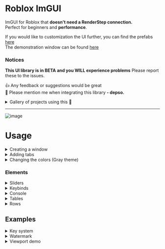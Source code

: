 # Roblox ImGUI
ImGUI for Roblox that **doesn't need a RenderStep connection.** \
Perfect for beginners and **performance**.

If you would like to customization the UI further, you can find the prefabs [here](https://create.roblox.com/store/asset/18364667141/Depso-ImGui) \
The demonstration window can be found [here](/Demo%20window.lua)

### Notices
**This UI library is in BETA and you WILL experience problems**
Please report these to the issues.

👍 Any feedback or suggestions would be great \
🔨 Please mention me when integrating this library **- depso.**

<details>
<summary>Gallery of projects using this 📜</summary>
<table>
	<tr>
		<td width="600">
			<h2>Roblox Therapy script</h2>
			https://www.youtube.com/watch?v=bNSkFvNlAK0
		</td>
		<td width="600">
			<img width="316" src="https://github.com/user-attachments/assets/cfffdbd2-6ba1-48f1-9b73-5b2d78878268">
		</td>
	</tr>
</table>
</details>

<hr>

![image](https://github.com/user-attachments/assets/c050f9ba-f090-4738-90b7-b791b94133ec)


# Usage
<details>
<summary>Creating a window</summary>

Size and Position are both properties of the GUI object. 
Title is not and therefore any addional properities to the class will \
be applied to the properities. For example declaring `BackgroundTransparency` \
in the config of the Window or any element will be passed to the properities.

```lua
local ImGui = require(game.ReplicatedStorage.ImGui)

local Window = ImGui:CreateWindow({
	Title = "Window",
	Size = UDim2.fromOffset(350, 300), --// Roblox property 
	Position = UDim2.new(0.5, 0, 0, 70), --// Roblox property 
})
```
![image](https://github.com/user-attachments/assets/18cedbb1-70e8-4c3a-b258-97434030d6f4)
</details>

<details>
<summary>Adding tabs</summary>
  
`Visible` is a default Roblox property and therefore declares if the tab is shown.
Addionally, you can show a tab by using `Window:ShowTab(ExampleTab)`
  
```lua
local ExampleTab = Window:CreateTab({
	Name = "Example",
	Visible = true 
})
ExampleTab:Label({
	Text = "Hello world!"
})

local ExampleTab2 = Window:CreateTab({
	Name = "Example 2"
})
ExampleTab2:Label({
	Text = "Hello world!"
})
```

![image](https://github.com/user-attachments/assets/2511f58d-c0b6-4515-9d43-7de84bb691af)

</details>

<details>
<summary>Changing the colors (Gray theme)</summary>

```lua
local Window = ImGui:CreateWindow({
	Title = "Window",
	Size = UDim2.fromOffset(350, 300),
	Position = UDim2.new(0.5, 0, 0, 70),
	
	--// Styles
	NoGradientAll = true,
	Colors = {
		Window = {
			BackgroundColor3 = Color3.fromRGB(40, 40, 40),
			BackgroundTransparency = 0.1,
			ResizeGrip = {
				TextColor3 = Color3.fromRGB(80, 80, 80)
			},
			
			TitleBar = {
				BackgroundColor3 = Color3.fromRGB(25, 25, 25),
				[{
					Recursive = true,
					Name = "ToggleButton"
				}] = {
					BackgroundColor3 = Color3.fromRGB(80, 80, 80)
				}
			},
			ToolBar = {
				TabButton = {
					BackgroundColor3 = Color3.fromRGB(80, 80, 80)
				}
			},
		},
		CheckBox = {
			Tickbox = {
				BackgroundColor3 = Color3.fromRGB(20, 20, 20),
				Tick = {
					ImageColor3 = Color3.fromRGB(255, 255, 255)
				}
			}
		},
		Slider = {
			Grab = {
				BackgroundColor3 = Color3.fromRGB(60, 60, 60)
			},
			BackgroundColor3 = Color3.fromRGB(20, 20, 20)
		},
		CollapsingHeader = {
			TitleBar = {
				BackgroundColor3 = Color3.fromRGB(20, 20, 20)
			}
		}
	}
})


local ExampleTab = Window:CreateTab({
	Name = "Example",
	Visible = true
})
ExampleTab:Label({
	Text = "Hello world!"
})

local ExampleTab2 = Window:CreateTab({
	Name = "Example 2"
})
ExampleTab2:Label({
	Text = "Hello world!"
})
```

![image](https://github.com/user-attachments/assets/20cbbf76-6af9-41cf-be69-fefd9ad68c69)

</details>

### Elements

<details>
<summary>Sliders</summary>

```lua
local Sliders = DemosTab:CollapsingHeader({
	Title = "Sliders",
})

Sliders:Slider({
	Label = "Slider",
	Format = "%.d/%s",
	Value = 5,
	MinValue = 1,
	MaxValue = 32,
	ReadOnly = false,

	Callback = function(self, Value)
		print(self.Name, Value)
	end,
}):SetValue(8)

Sliders:ProgressSlider({
	Label = "Progress Slider",
	Value = 8,
	MinValue = 1,
	MaxValue = 32,
})

--// Rounded (CornerRadius)
Sliders:ProgressSlider({
	Label = "Progress Slider",
	CornerRadius = UDim.new(1, 0),
	Value = 8,
	MinValue = 1,
	MaxValue = 32,
})
Sliders:Slider({
	Label = "Rounded Slider",
	CornerRadius = UDim.new(1, 0),
	Value = 8,
	MinValue = 1,
	MaxValue = 32,
})


local ProgressBar = Sliders:ProgressBar({
	Label = "Loading...",
	Percentage = 80
})
coroutine.wrap(function()
	local Percentage = 0
	while wait(.02) do
		Percentage += 1
		ProgressBar:SetPercentage(Percentage % 100)
	end
end)()
```

![image](https://github.com/user-attachments/assets/7b4f41c6-df3e-4ba4-a6fb-245efeef8cec)

</details>

<details>
<summary>Keybinds</summary>
  
```lua
local Keybinds = DemosTab:CollapsingHeader({
	Title = "Keybinds"
})
local TestCheckbox = Keybinds:Checkbox({
	Label = "Check box",
	Value = true
})

Keybinds:Keybind({
	Label = "Toggle checkbox",
	Value = Enum.KeyCode.Q,
	IgnoreGameProcessed = false,
	Callback = function(self, KeyCode)
		print(KeyCode)
		TestCheckbox:Toggle()
	end,
})

Keybinds:Keybind({
	Label = "Toggle UI",
	Value = Enum.KeyCode.E,
	Callback = function()
		Window:SetVisible(not Window.Visible)
	end,
})
```

![image](https://github.com/user-attachments/assets/7e272cfb-df05-4aa7-8712-6adacf697358)

</details>

<details>
<summary>Console</summary>
  
```lua
local Row2 = ConsoleTab:Row()

ConsoleTab:Separator({
	Text = "Console Example:"
})

local Console = ConsoleTab:Console({
	Text = "Console example",
	ReadOnly = true,
	LineNumbers = false,
	Border = false,
	Fill = true,
	Enabled = true,
	AutoScroll = true,
	RichText = true,
	MaxLines = 50
})

Row2:Button({
	Text = "Clear",
	Callback = Console.Clear
})
Row2:Button({
	Text = "Copy"
})
Row2:Button({
	Text = "Pause",
	Callback = function(self)
		local Paused = shared.Pause
		Paused = not (Paused or false)
		shared.Pause = Paused
		
		self.Text = Paused and "Paused" or "Pause"
		Console.Enabled = not Paused
	end,
})
Row2:Fill() --// Resize contents to fill

coroutine.wrap(function()
	while wait() do
		local Date = DateTime.now():FormatLocalTime("h:mm:ss A", "en-us")
		
		Console:AppendText( --// Passed parameters will be concatenated 
			`<font color="rgb(240, 40, 10)">[Random Math]</font>`, 
			math.random()
		)
		Console:AppendText(
			`[{Date}] {Console}`
		)
	end
end)()
```

![image](https://github.com/user-attachments/assets/2989e7a8-fb26-4b0e-9b56-3d7c1136f729)

</details>

<details>
<summary>Tables</summary>

<details>
 <summary>Example 1 (Randomization)</summary>
  
```lua
local TablesTab = Window:CreateTab({
	Name = "Tables"
})
local Table = TablesTab:Table({
	RowBackground = true,
	Border = true,
	RowsFill = false,
	Size = UDim2.fromScale(1, 0)
})

coroutine.wrap(function()
	local Rows = 10
	local random = Random.new()
	while wait(1) do
		Table:ClearRows()
		
		for i = 1,Rows do
			local Row = Table:CreateRow()

			local Columns = random:NextInteger(1, 8)
			for x = 1, Columns do
				local Column = Row:CreateColumn()
				Column:Label({
					Text = `#{x}`
				})
			end
		end
	end
end)()
```

![image](https://github.com/user-attachments/assets/26129cf0-8231-46d9-af55-5fb8ebf343f5)
</details>

<details>
 <summary>Example 2 </summary>
  
```lua
local Credits = CreditsTab:Table({
	Border = false,
	Align = "Top"
}):CreateRow()

local Column1 = Credits:CreateColumn()
Column1:Image({
	Image = 8825666803,
	Ratio = 16 / 9,
	AspectType = Enum.AspectType.FitWithinMaxSize,
	Size = UDim2.fromScale(1, 1)
})
Column1:Label({
	Text = "Sus dog bozo"
})

Credits:CreateColumn():Label({
	Text = [[This UI library was created by depso.
Please report any issues or suggestions to the Github and use the correct tags.

Thanks.]],
	TextWrapped = true,
	RichText = true
})
```

![image](https://github.com/user-attachments/assets/41b193b6-fc80-490d-a8d5-94e4bb111d3d)
</details>
</details>

<details>
<summary>Rows</summary>
  
```lua
local ButtonsGrid = DemosTab:CollapsingHeader({
	Title = "Row grid",
})
local ButtonsRow = ButtonsGrid:Row()
for i = 1,5 do
	ButtonsRow:Button({
		Text = "Hello"
	})
end
ButtonsRow:Fill()

local CheckBoxesRow = ButtonsGrid:Row()
for i = 1,3 do
	CheckBoxesRow:Checkbox({
		Label = "Checkbox"
	})
end
CheckBoxesRow:Fill()
```

![image](https://github.com/user-attachments/assets/28538895-f197-4c54-a9e2-8179b4117202)

</details>

## Examples

<details>
<summary>Key system</summary>

```lua
local KeySystem = ImGui:CreateWindow({
	Title = "Key system",
	TabsBar = false,
	AutoSize = "Y",
	NoCollapse = true,
	NoResize = true,
	NoClose = true
}):Center()
	
local Content = KeySystem:CreateTab({
	Visible = true
})

local Key = Content:InputText({
	Label = "Key",
	PlaceHolder = "Key here",
	Value = "",
})

Content:Button({
	Text = "Enter",
	Callback = function()
		if Key:GetValue() == "bozo" then
			KeySystem:Close()
		else
			Key:SetLabel("Wrong key!")
		end
	end,
})
```

![image](https://github.com/user-attachments/assets/b4e87882-9389-49a1-b8b1-05f25495a2f6)

</details>

<details>
<summary>Watermark</summary>

```lua
local RunService = game:GetService("RunService")
local Watermark = ImGui:CreateWindow({
	Position = UDim2.fromOffset(10,10),
	NoSelectEffect = true,
	CornerRadius = UDim.new(0, 4),
	AutoSize = "XY",
	TabsBar = false,
	NoResize = true,
	NoDrag = true,
	NoTitleBar = true,
	
	Border = true,
	BorderThickness = 2, 
	BackgroundTransparency = 0.8,
}):CreateTab({
	Visible = true
})
	
local StatsRow = Watermark:Row({
	Spacing = 10
})

StatsRow:Label({
	Text = "ShortMastersMZ.com",
	TextColor3 = Color3.fromRGB(255, 255, 0)
})
local FPSLabel = StatsRow:Label()
local TimeLabel = Watermark:Label()

RunService.RenderStepped:Connect(function(v)
	FPSLabel.Text = `FPS: {math.round(1/v)} `
	TimeLabel.Text = `The time is {DateTime.now():FormatLocalTime("dddd h:mm:ss A", "en-us")} `
end)
```

![image](https://github.com/user-attachments/assets/c3b54a32-ad11-4f86-af4e-2679f0e39fbd)

</details>

<details>
<summary>Viewport demo</summary>

```lua
local RunService = game:GetService("RunService")
local Window = ImGui:CreateWindow({
	TabsBar = false,
	Position = UDim2.fromOffset(10,70),
	NoCollapse = true,
	NoResize = true,
	NoDrag = true,
	NoTitleBar = true, 
	AutoSize = "Y",
}):CreateTab({
	Visible = true
})

local Rig: Model = ImGui.Prefabs["R15 Rig"] --// "R6 Rig"
local Viewport = Window:Viewport({
	Size = UDim2.new(1, 0, 0, 200),
	Clone = true, --// Otherwise will parent
	Model = Rig,
	Border = false
})

--// Spin rig
local NewRig = Viewport.Model
NewRig:PivotTo(CFrame.new(0, -2.5, -5))
RunService.RenderStepped:Connect(function(deltaTime)
	local YRotation = 30 * deltaTime
	local cFrame = NewRig:GetPivot() * CFrame.Angles(0,math.rad(YRotation),0)
	NewRig:PivotTo(cFrame)
end)
```

![image](https://github.com/user-attachments/assets/c3f3ff70-6400-460a-a653-8931ca0dda72)

</details>
